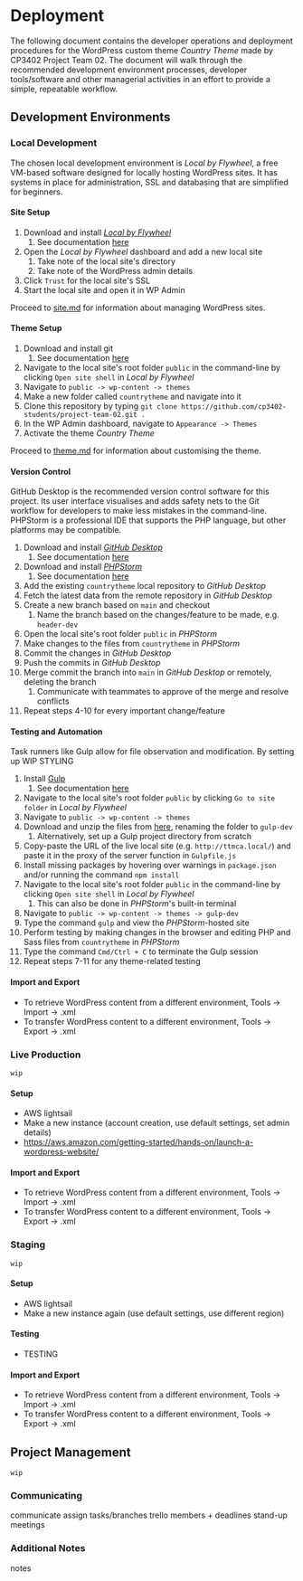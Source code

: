 # Deployment

The following document contains the developer operations and deployment procedures for the WordPress custom theme _Country Theme_ made by CP3402 Project Team 02. The document will walk through the recommended development environment processes, developer tools/software and other managerial activities in an effort to provide a simple, repeatable workflow.

## Development Environments

### Local Development

The chosen local development environment is _Local by Flywheel_, a free VM-based software designed for locally hosting WordPress sites. It has systems in place for administration, SSL and databasing that are simplified for beginners.

#### Site Setup

1. Download and install [_Local by Flywheel_](https://localwp.com/)
   1. See documentation [here](https://wpengine.com/resources/local-wordpress-development-environment-how-to/)
2. Open the _Local by Flywheel_ dashboard and add a new local site
   1. Take note of the local site's directory
   2. Take note of the WordPress admin details
3. Click `Trust` for the local site's SSL
4. Start the local site and open it in WP Admin

Proceed to [site.md]() for information about managing WordPress sites.

#### Theme Setup

1. Download and install git
   1. See documentation [here](https://git-scm.com/book/en/v2/Getting-Started-Installing-Git)
2. Navigate to the local site's root folder `public` in the command-line by clicking `Open site shell` in _Local by Flywheel_
3. Navigate to `public -> wp-content -> themes`
4. Make a new folder called `countrytheme` and navigate into it
5. Clone this repository by typing `git clone https://github.com/cp3402-students/project-team-02.git .`
6. In the WP Admin dashboard, navigate to `Appearance -> Themes`
7. Activate the theme _Country Theme_

Proceed to [theme.md]() for information about customising the theme.

#### Version Control

GitHub Desktop is the recommended version control software for this project. Its user interface visualises and adds safety nets to the Git workflow for developers to make less mistakes in the command-line. PHPStorm is a professional IDE that supports the PHP language, but other platforms may be compatible.

1. Download and install [_GitHub Desktop_](https://desktop.github.com/)
   1. See documentation [here](https://docs.github.com/en/desktop)
2. Download and install [_PHPStorm_](https://www.jetbrains.com/phpstorm/download/)
   1. See documentation [here](https://www.jetbrains.com/phpstorm/documentation/)
3. Add the existing `countrytheme` local repository to _GitHub Desktop_
4. Fetch the latest data from the remote repository in _GitHub Desktop_
5. Create a new branch based on `main` and checkout
   1. Name the branch based on the changes/feature to be made, e.g. `header-dev`
6. Open the local site's root folder `public` in _PHPStorm_
7. Make changes to the files from `countrytheme` in _PHPStorm_
8. Commit the changes in _GitHub Desktop_
9. Push the commits in _GitHub Desktop_
10. Merge commit the branch into `main` in _GitHub Desktop_ or remotely, deleting the branch
    1. Communicate with teammates to approve of the merge and resolve conflicts
11. Repeat steps 4-10 for every important change/feature

#### Testing and Automation

Task runners like Gulp allow for file observation and modification. By setting up WIP STYLING

1. Install [Gulp](https://gulpjs.com/)
   1. See documentation [here](https://gulpjs.com/docs/en/getting-started/quick-start)
2. Navigate to the local site's root folder `public` by clicking `Go to site folder` in _Local by Flywheel_
3. Navigate to `public -> wp-content -> themes`
4. Download and unzip the files from [here](https://github.com/AylaGunawan/Gulp-Setup), renaming the folder to `gulp-dev`
   1. Alternatively, set up a Gulp project directory from scratch
5. Copy-paste the URL of the live local site (e.g. `http://ttmca.local/`) and paste it in the proxy of the server function in `Gulpfile.js`
6. Install missing packages by hovering over warnings in `package.json` and/or running the command `npm install`
7. Navigate to the local site's root folder `public` in the command-line by clicking `Open site shell` in _Local by Flywheel_
   1. This can also be done in _PHPStorm_'s built-in terminal
8. Navigate to `public -> wp-content -> themes -> gulp-dev`
9. Type the command `gulp` and view the _PHPStorm_-hosted site
10. Perform testing by making changes in the browser and editing PHP and Sass files from `countrytheme` in _PHPStorm_
11. Type the command `Cmd/Ctrl + C` to terminate the Gulp session
12. Repeat steps 7-11 for any theme-related testing

#### Import and Export

* To retrieve WordPress content from a different environment, Tools -> Import -> .xml
* To transfer WordPress content to a different environment, Tools -> Export -> .xml

### Live Production

`wip`

#### Setup

* AWS lightsail
* Make a new instance (account creation, use default settings, set admin details)
* https://aws.amazon.com/getting-started/hands-on/launch-a-wordpress-website/

#### Import and Export

* To retrieve WordPress content from a different environment, Tools -> Import -> .xml
* To transfer WordPress content to a different environment, Tools -> Export -> .xml

### Staging

`wip`

#### Setup

* AWS lightsail
* Make a new instance again (use default settings, use different region)

#### Testing

* TESTING

#### Import and Export

* To retrieve WordPress content from a different environment, Tools -> Import -> .xml
* To transfer WordPress content to a different environment, Tools -> Export -> .xml

## Project Management

`wip`

### Communicating

communicate
assign tasks/branches
trello members + deadlines
stand-up meetings

### Additional Notes

notes